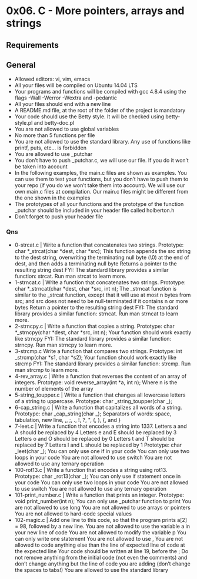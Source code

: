 # **0x06. C - More pointers, arrays and strings**

## Requirements

## General

- Allowed editors: vi, vim, emacs
- All your files will be compiled on Ubuntu 14.04 LTS
- Your programs and functions will be compiled with gcc 4.8.4 using the flags -Wall -Werror -Wextra and -pedantic
- All your files should end with a new line
- A README.md file, at the root of the folder of the project is mandatory
- Your code should use the Betty style. It will be checked using betty-style.pl and betty-doc.pl
- You are not allowed to use global variables
- No more than 5 functions per file
- You are not allowed to use the standard library. Any use of functions like printf, puts, etc… is forbidden
- You are allowed to use \_putchar
- You don’t have to push \_putchar.c, we will use our file. If you do it won’t be taken into account
- In the following examples, the main.c files are shown as examples. You can use them to test your functions, but you don’t have to push them to your repo (if you do we won’t take them into account). We will use our own main.c files at compilation. Our main.c files might be different from the one shown in the examples
- The prototypes of all your functions and the prototype of the function \_putchar should be included in your header file called holberton.h
- Don’t forget to push your header file

### Qns

- 0-strcat.c | Write a function that concatenates two strings.
  Prototype: char *\_strcat(char *dest, char \*src);
  This function appends the src string to the dest string, overwriting the terminating null byte (\0) at the end of dest, and then adds a terminating null byte
  Returns a pointer to the resulting string dest
  FYI: The standard library provides a similar function: strcat. Run man strcat to learn more.
- 1-strncat.c | Write a function that concatenates two strings.
  Prototype: char *\_strncat(char *dest, char \*src, int n);
  The \_strncat function is similar to the \_strcat function, except that
  it will use at most n bytes from src; and
  src does not need to be null-terminated if it contains n or more bytes
  Return a pointer to the resulting string dest
  FYI: The standard library provides a similar function: strncat. Run man strncat to learn more.
- 2-strncpy.c | Write a function that copies a string.
  Prototype: char *\_strncpy(char *dest, char \*src, int n);
  Your function should work exactly like strncpy
  FYI: The standard library provides a similar function: strncpy. Run man strncpy to learn more.
- 3-strcmp.c Write a function that compares two strings.
  Prototype: int \_strcmp(char *s1, char *s2);
  Your function should work exactly like strcmp
  FYI: The standard library provides a similar function: strcmp. Run man strcmp to learn more.
- 4-rev_array.c | Write a function that reverses the content of an array of integers.
  Prototype: void reverse_array(int \*a, int n);
  Where n is the number of elements of the array
- 5-string_toupper.c | Write a function that changes all lowercase letters of a string to uppercase.
  Prototype: char _string_toupper(char _);
- 6-cap_string.c | Write a function that capitalizes all words of a string.
  Prototype: char _cap_string(char _);
  Separators of words: space, tabulation, new line, ,, ;, ., !, ?, ", (, ), {, and }
- 7-leet.c | Write a function that encodes a string into 1337.
  Letters a and A should be replaced by 4
  Letters e and E should be replaced by 3
  Letters o and O should be replaced by 0
  Letters t and T should be replaced by 7
  Letters l and L should be replaced by 1
  Prototype: char _leet(char _);
  You can only use one if in your code
  You can only use two loops in your code
  You are not allowed to use switch
  You are not allowed to use any ternary operation
- 100-rot13.c | Write a function that encodes a string using rot13.
  Prototype: char _rot13(char _);
  You can only use if statement once in your code
  You can only use two loops in your code
  You are not allowed to use switch
  You are not allowed to use any ternary operation
- 101-print_number.c | Write a function that prints an integer.
  Prototype: void print_number(int n);
  You can only use \_putchar function to print
  You are not allowed to use long
  You are not allowed to use arrays or pointers
  You are not allowed to hard-code special values
- 102-magic.c | Add one line to this code, so that the program prints a[2] = 98, followed by a new line.
  You are not allowed to use the variable a in your new line of code
  You are not allowed to modify the variable p
  You can only write one statement
  You are not allowed to use ,
  You are not allowed to code anything else than the line of expected line of code at the expected line
  Your code should be written at line 19, before the ;
  Do not remove anything from the initial code (not even the comments)
  and don’t change anything but the line of code you are adding (don’t change the spaces to tabs!)
  You are allowed to use the standard library
